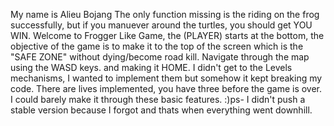 My name is Alieu Bojang
The only function missing is the riding on the frog successfully, but if you manuever around the turtles, you should get YOU WIN.
Welcome to Frogger Like Game, the (PLAYER) starts at the bottom, the objective of the game is to make it to the top of the screen which is the "SAFE ZONE" without dying/become road kill. Navigate through the map using the WASD keys. and making it HOME.
I didn't get to the Levels mechanisms, I wanted to implement them but somehow it kept breaking my code. There are lives implemented, you have three before the game is over. I could barely make it through these basic features. :)ps- I didn't push a stable version because I forgot and thats when everything went downhill.
